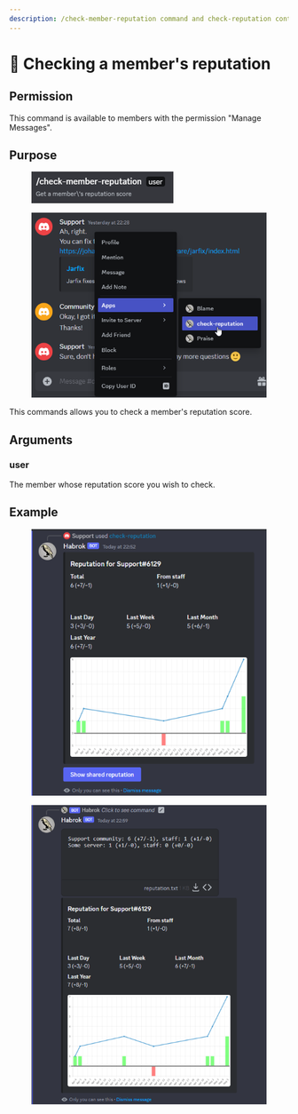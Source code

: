 ```yaml
---
description: /check-member-reputation command and check-reputation context menu
---
```


# 👀 Checking a member's reputation

## Permission

This command is available to members with the permission "Manage Messages".

## Purpose

<figure><img src="../.gitbook/assets/image (2).png" alt=""><figcaption></figcaption></figure>

<figure><img src="../.gitbook/assets/image (3).png" alt="" width="443"><figcaption></figcaption></figure>

This commands allows you to check a member's reputation score.

## Arguments

### user

The member whose reputation score you wish to check.

## Example

<figure><img src="../.gitbook/assets/member_stats.png" alt=""><figcaption></figcaption></figure>

<figure><img src="../.gitbook/assets/member_stats_shared.png" alt=""><figcaption></figcaption></figure>
